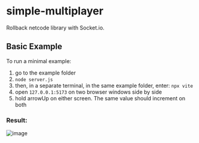 # simple-multiplayer
Rollback netcode library with Socket.io.

## Basic Example
To run a minimal example:
1. go to the example folder
2. `node server.js`
3. then, in a separate terminal, in the same example folder, enter: `npx vite`
4. open `127.0.0.1:5173` on two browser windows side by side
5. hold arrowUp on either screen. The same value should increment on both

### Result:
![image](https://user-images.githubusercontent.com/96730122/220188492-8db9e7b2-4cdf-43ab-8cb0-28053b4a484f.png)

